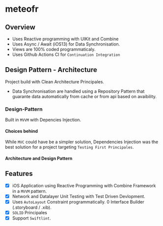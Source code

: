 # meteofr

## Overview

- Uses Reactive programming with UIKit and Combine
- Uses Async / Await (iOS13) for Data Synchronisation.
- Views are 100% coded programmaticaly.
- Uses Github Actions CI for `Continuation Integration`

## Design Pattern - Architecture

Project build with Clean Architecture Principales.

- Data Synchronisation are handled using a Repository Pattern that guarante data automatically from cache or from api based on avaibility.  

### Design-Pattern 

Built in `MVVM` with Depencies Injection.

#### Choices behind

While `MVC` could have be a simpler solution, Dependencies Injection was the best solution for a project targeting `Testing First Principales`.

#### Architecture and Design Pattern
## Features

- [x] iOS Application using Reactive Programming with Combine Framework in a `MVVM` pattern.
- [x] Network and Datalayer Unit Testing with Test Driven Devlopment.
- [x] Uses `AutoLayout` Constraint programmatically. 0 Interface Builder (.storyboard / .xib).
- [x] `SOLID` Principales 
- [x] Support `Swiftlint`.

